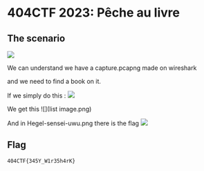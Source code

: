 # 404CTF 2023: Pêche au livre

## The scenario

![](Enonce.png)

We can understand we have a capture.pcapng made on wireshark

and we need to find a book on it.

If we simply do this :
![](capture.png)

We get this 
![](list image.png)

And in Hegel-sensei-uwu.png there is the flag
![](Hegel-sensei-uwu.png)

## Flag

`404CTF{345Y_W1r35h4rK}`
